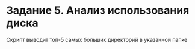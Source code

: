 # Задание 5. Анализ использования диска

Скрипт выводит топ-5 самых больших директорий в указанной папке
